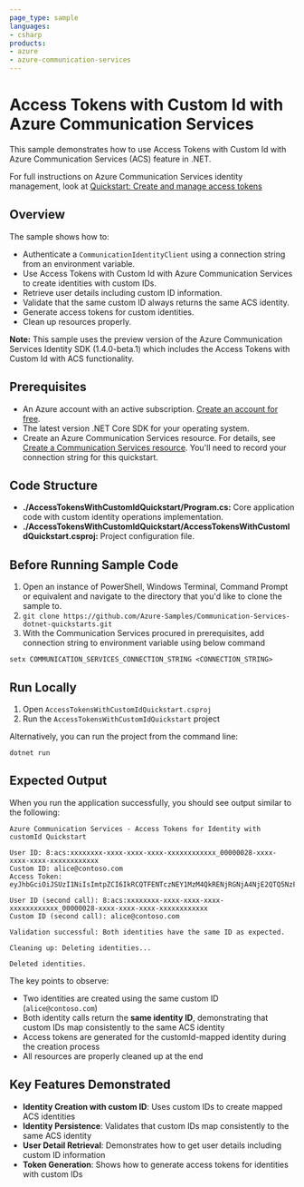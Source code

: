 ```yaml
---
page_type: sample
languages:
- csharp
products:
- azure
- azure-communication-services
---
```


# Access Tokens with Custom Id with Azure Communication Services

This sample demonstrates how to use Access Tokens with Custom Id with Azure Communication Services (ACS) feature in .NET.

For full instructions on Azure Communication Services identity management, look at [Quickstart: Create and manage access tokens](https://docs.microsoft.com/azure/communication-services/quickstarts/access-tokens?pivots=programming-language-csharp)

## Overview

The sample shows how to:
- Authenticate a `CommunicationIdentityClient` using a connection string from an environment variable.
- Use Access Tokens with Custom Id with Azure Communication Services to create identities with custom IDs.
- Retrieve user details including custom ID information.
- Validate that the same custom ID always returns the same ACS identity.
- Generate access tokens for custom identities.
- Clean up resources properly.

**Note:** This sample uses the preview version of the Azure Communication Services Identity SDK (1.4.0-beta.1) which includes the Access Tokens with Custom Id with ACS functionality.

## Prerequisites

- An Azure account with an active subscription. [Create an account for free](https://azure.microsoft.com/free/?WT.mc_id=A261C142F). 
- The latest version .NET Core SDK for your operating system.
- Create an Azure Communication Services resource. For details, see [Create a Communication Services resource](https://docs.microsoft.com/azure/communication-services/quickstarts/create-communication-resource). You'll need to record your connection string for this quickstart.

## Code Structure

- **./AccessTokensWithCustomIdQuickstart/Program.cs:** Core application code with custom identity operations implementation.
- **./AccessTokensWithCustomIdQuickstart/AccessTokensWithCustomIdQuickstart.csproj:** Project configuration file.

## Before Running Sample Code

1. Open an instance of PowerShell, Windows Terminal, Command Prompt or equivalent and navigate to the directory that you'd like to clone the sample to.
2. `git clone https://github.com/Azure-Samples/Communication-Services-dotnet-quickstarts.git`
3. With the Communication Services procured in prerequisites, add connection string to environment variable using below command

```
setx COMMUNICATION_SERVICES_CONNECTION_STRING <CONNECTION_STRING>
```

## Run Locally

1. Open `AccessTokensWithCustomIdQuickstart.csproj`
2. Run the `AccessTokensWithCustomIdQuickstart` project

Alternatively, you can run the project from the command line:

```console
dotnet run
```

## Expected Output

When you run the application successfully, you should see output similar to the following:

```console
Azure Communication Services - Access Tokens for Identity with customId Quickstart

User ID: 8:acs:xxxxxxxx-xxxx-xxxx-xxxx-xxxxxxxxxxxx_00000028-xxxx-xxxx-xxxx-xxxxxxxxxxxx
Custom ID: alice@contoso.com
Access Token: eyJhbGciOiJSUzI1NiIsImtpZCI6IkRCQTFENTczNEY1MzM4QkRENjRGNjA4NjE2QTQ5NzFCOTEwNjU5QjAiLCJ4NXQiOiIyNkhWYzA5VE9MM1dUMkNHRnFTWEc1RUdXYkEiLCJ0eXAiOiJKV1QifQ.eyJ...truncated...

User ID (second call): 8:acs:xxxxxxxx-xxxx-xxxx-xxxx-xxxxxxxxxxxx_00000028-xxxx-xxxx-xxxx-xxxxxxxxxxxx
Custom ID (second call): alice@contoso.com

Validation successful: Both identities have the same ID as expected.

Cleaning up: Deleting identities...

Deleted identities.
```

The key points to observe:
- Two identities are created using the same custom ID (`alice@contoso.com`)
- Both identity calls return the **same identity ID**, demonstrating that custom IDs map consistently to the same ACS identity
- Access tokens are generated for the customId-mapped identity during the creation process
- All resources are properly cleaned up at the end

## Key Features Demonstrated

- **Identity Creation with custom ID**: Uses custom IDs to create mapped ACS identities
- **Identity Persistence**: Validates that custom IDs map consistently to the same ACS identity
- **User Detail Retrieval**: Demonstrates how to get user details including custom ID information
- **Token Generation**: Shows how to generate access tokens for identities with custom IDs


